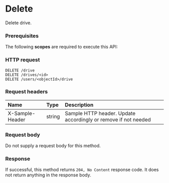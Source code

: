 # Delete

Delete drive.
### Prerequisites
The following **scopes** are required to execute this API: 
### HTTP request
<!-- { "blockType": "ignored" } -->
```http
DELETE /drive
DELETE /drives/<id>
DELETE /users/<objectId>/drive

```
### Request headers
| Name       | Type | Description|
|:---------------|:--------|:----------|
| X-Sample-Header  | string  | Sample HTTP header. Update accordingly or remove if not needed|

### Request body
Do not supply a request body for this method.


### Response
If successful, this method returns `204, No Content` response code. It does not return anything in the response body.


<!-- uuid: 9d58be0e-57a7-42ff-b0c6-872f96cc5617
2015-10-16 10:07:51 UTC -->
<!-- {
  "type": "#page.annotation",
  "description": "Delete",
  "keywords": "",
  "section": "documentation",
  "tocPath": ""
}-->